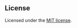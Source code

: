 
## License

Licensed under the [MIT license](https://github.com/nextui-org/next-app-template/blob/main/LICENSE).
